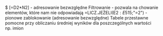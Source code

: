 $ [=D2*$N$2] - adresowanie bezwzględne
Filtrowanie - pozwala na chowanie elementów, które nam nie odpowiadają
=LICZ.JEŻELI(E$2:E$515;"=2") - pionowe zablokowanie (adresowanie bezwzględne)
Tabele przestawne pomocne przy obliczaniu średniej wyników dla poszczególnych wartości np. imion
